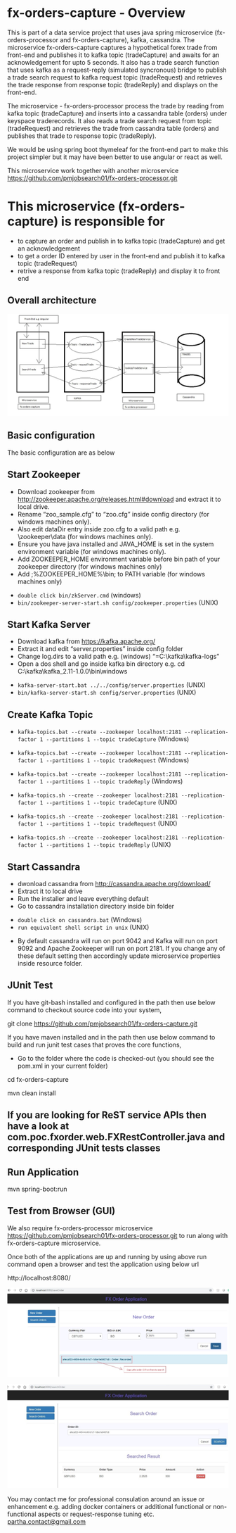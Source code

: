 # fx-orders-capture - Overview

This is part of a data service project that uses java spring microservice (fx-orders-processor and fx-orders-capture), kafka, cassandra. The microservice fx-orders-capture captures a hypothetical forex trade from front-end and publishes it to kafka topic (tradeCapture) and awaits for an acknowledgement for upto 5 seconds. It also has a trade search function that uses kafka as a request-reply (simulated syncronous) bridge to publish a trade search request to kafka request topic (tradeRequest) and retrieves the trade response from response topic (tradeReply) and displays on the front-end.

The microservice - fx-orders-processor process the trade by reading from kafka topic (tradeCapture) and inserts into a cassandra table (orders) under keyspace traderecords. It also reads a trade search request from topic (tradeRequest) and retrieves the trade from cassandra table (orders) and publishes that trade to response topic (tradeReply).

We would be using spring boot thymeleaf for the front-end part to make this project simpler but it may have been better to use angular or react as well. 

This microservice work together with another microservice https://github.com/pmjobsearch01/fx-orders-processor.git


# This microservice (fx-orders-capture) is responsible for 

* to capture an order and publish in to kafka topic (tradeCapture) and get an acknowledgement
* to get a order ID entered by user in the front-end and publish it to kafka topic (tradeRequest) 
* retrive a response from kafka topic (tradeReply) and display it to front end

## Overall architecture
![architecture](doc/architecture.jpg)


## Basic configuration

The basic configuration are as below

## Start Zookeeper
* Download zookeeper from http://zookeeper.apache.org/releases.html#download and extract it to local drive. 
* Rename “zoo_sample.cfg” to “zoo.cfg” inside config directory (for windows machines only). 
* Also edit dataDir entry inside zoo.cfg to a valid path e.g. \zookeeper\data (for windows machines only).
* Ensure you have java installed and JAVA_HOME is set in the system environment variable (for windows machines only). 
* Add ZOOKEEPER_HOME environment variable before bin path of your zookeeper directory (for windows machines only)
* Add ;%ZOOKEEPER_HOME%\bin; to PATH variable (for windows machines only)

- `double click bin/zkServer.cmd` (windows)
- `bin/zookeeper-server-start.sh config/zookeeper.properties` (UNIX)


## Start Kafka Server
* Download kafka from https://kafka.apache.org/
* Extract it and edit “server.properties” inside config folder
* Change log.dirs to a valid path e.g. (windows) “=C:\\kafka\\kafka-logs”
* Open a dos shell and go inside kafka bin directory e.g. cd C:\kafka\kafka_2.11-1.0.0\bin\windows

- `kafka-server-start.bat ../../config/server.properties` (UNIX)
- `bin/kafka-server-start.sh config/server.properties` (UNIX)

## Create Kafka Topic
- `kafka-topics.bat --create --zookeeper localhost:2181 --replication-factor 1 --partitions 1 --topic tradeCapture` (Windows)

- `kafka-topics.bat --create --zookeeper localhost:2181 --replication-factor 1 --partitions 1 --topic tradeRequest` (Windows)

- `kafka-topics.bat --create --zookeeper localhost:2181 --replication-factor 1 --partitions 1 --topic tradeReply` (Windows)

- `kafka-topics.sh --create --zookeeper localhost:2181 --replication-factor 1 --partitions 1 --topic tradeCapture` (UNIX)

- `kafka-topics.sh --create --zookeeper localhost:2181 --replication-factor 1 --partitions 1 --topic tradeRequest` (UNIX)

- `kafka-topics.sh --create --zookeeper localhost:2181 --replication-factor 1 --partitions 1 --topic tradeReply` (UNIX)


## Start Cassandra
* dwonload cassandra from http://cassandra.apache.org/download/
* Extract it to local drive
* Run the installer and leave everything default
* Go to cassandra installation directory inside bin folder

- `double click on cassandra.bat` (Windows)
- `run equivalent shell script in unix` (UNIX)


* By default cassandra will run on port 9042 and Kafka will run on port 9092 and Apache Zookeeper will run on port 2181. If you change any of these default setting then accordingly update microservice properties inside resource folder.


JUnit Test
------------------

If you have git-bash installed and configured in the path then use below command to checkout source code into your system,

git clone https://github.com/pmjobsearch01/fx-orders-capture.git

If you have maven installed and in the path then use below command to build and run junit test cases that proves the core functions,

- Go to the folder where the code is checked-out (you should see the pom.xml in your current folder)

cd fx-orders-capture

mvn clean install

## If you are looking for ReST service APIs then have a look at com.poc.fxorder.web.FXRestController.java and corresponding JUnit tests classes


Run Application
--------------------------
mvn spring-boot:run

Test from Browser (GUI)
-------------------------
We also require fx-orders-processor microservice https://github.com/pmjobsearch01/fx-orders-processor.git to run along with fx-orders-capture microservice.

Once both of the applications are up and running by using above run command open a browser and test the application using below url

http://localhost:8080/



![newOrder](doc/newOrder.jpg)

![searchOrder](doc/searchOrder.jpg)


You may contact me for professional consulation around an issue or enhancement e.g. adding docker containers or additional functional or non-functional aspects or request-response tuning etc. partha.contact@gmail.com 
